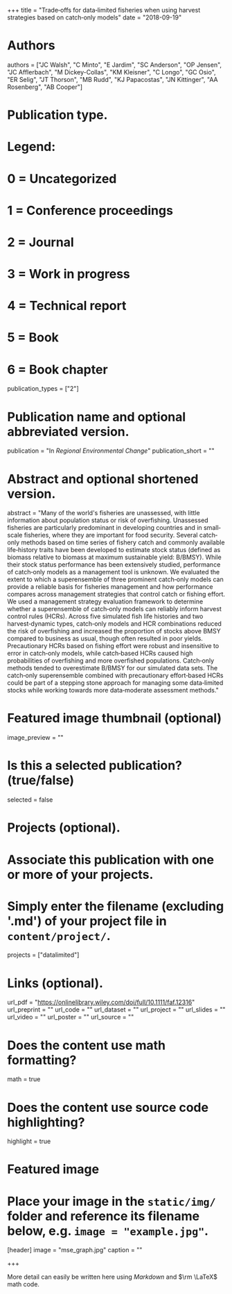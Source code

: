 +++
title = "Trade‐offs for data‐limited fisheries when using harvest strategies based on catch‐only models"
date = "2018-09-19"

# Authors
authors = ["JC Walsh", "C Minto", "E Jardim", "SC Anderson", "OP Jensen", "JC Afflerbach", "M Dickey-Collas", "KM Kleisner", "C Longo", "GC Osio", "ER Selig", "JT Thorson", "MB Rudd", "KJ Papacostas", "JN Kittinger", "AA Rosenberg", "AB Cooper"]

# Publication type.
# Legend:
# 0 = Uncategorized
# 1 = Conference proceedings
# 2 = Journal
# 3 = Work in progress
# 4 = Technical report
# 5 = Book
# 6 = Book chapter
publication_types = ["2"]

# Publication name and optional abbreviated version.
publication = "In *Regional Environmental Change*"
publication_short = ""

# Abstract and optional shortened version.
abstract = "Many of the world's fisheries are unassessed, with little information about population status or risk of overfishing. Unassessed fisheries are particularly predominant in developing countries and in small‐scale fisheries, where they are important for food security. Several catch‐only methods based on time series of fishery catch and commonly available life‐history traits have been developed to estimate stock status (defined as biomass relative to biomass at maximum sustainable yield: B/BMSY). While their stock status performance has been extensively studied, performance of catch‐only models as a management tool is unknown. We evaluated the extent to which a superensemble of three prominent catch‐only models can provide a reliable basis for fisheries management and how performance compares across management strategies that control catch or fishing effort. We used a management strategy evaluation framework to determine whether a superensemble of catch‐only models can reliably inform harvest control rules (HCRs). Across five simulated fish life histories and two harvest‐dynamic types, catch‐only models and HCR combinations reduced the risk of overfishing and increased the proportion of stocks above BMSY compared to business as usual, though often resulted in poor yields. Precautionary HCRs based on fishing effort were robust and insensitive to error in catch‐only models, while catch‐based HCRs caused high probabilities of overfishing and more overfished populations. Catch‐only methods tended to overestimate B/BMSY for our simulated data sets. The catch‐only superensemble combined with precautionary effort‐based HCRs could be part of a stepping stone approach for managing some data‐limited stocks while working towards more data‐moderate assessment methods."

# Featured image thumbnail (optional)
image_preview = ""

# Is this a selected publication? (true/false)
selected = false

# Projects (optional).
#   Associate this publication with one or more of your projects.
#   Simply enter the filename (excluding '.md') of your project file in `content/project/`.
projects = ["datalimited"]

# Links (optional).
url_pdf = "https://onlinelibrary.wiley.com/doi/full/10.1111/faf.12316"
url_preprint = ""
url_code = ""
url_dataset = ""
url_project = ""
url_slides = ""
url_video = ""
url_poster = ""
url_source = ""

# Does the content use math formatting?
math = true

# Does the content use source code highlighting?
highlight = true

# Featured image
# Place your image in the `static/img/` folder and reference its filename below, e.g. `image = "example.jpg"`.
[header]
image = "mse_graph.jpg"
caption = ""

+++

More detail can easily be written here using *Markdown* and $\rm \LaTeX$ math code.
